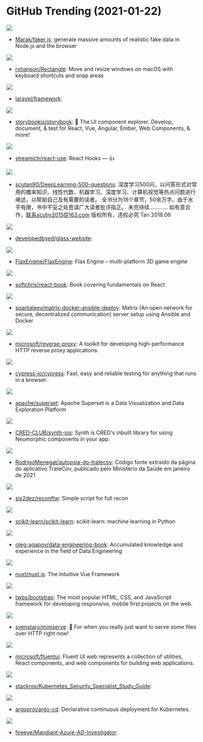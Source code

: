 # GitHub Trending (2021-01-22)

![](https://img.shields.io/badge/JavaScript-New%20342-green?style=flat-square&logo=appveyor)
- [Marak/faker.js](https://github.com/Marak/faker.js): generate massive amounts of realistic fake data in Node.js and the browser

![](https://img.shields.io/badge/Swift-New%20170-green?style=flat-square&logo=appveyor)
- [rxhanson/Rectangle](https://github.com/rxhanson/Rectangle): Move and resize windows on macOS with keyboard shortcuts and snap areas

![](https://img.shields.io/badge/PHP-New%2095-green?style=flat-square&logo=appveyor)
- [laravel/framework](https://github.com/laravel/framework): 

![](https://img.shields.io/badge/TypeScript-New%20142-green?style=flat-square&logo=appveyor)
- [storybookjs/storybook](https://github.com/storybookjs/storybook): 📓 The UI component explorer. Develop, document, & test for React, Vue, Angular, Ember, Web Components, & more!

![](https://img.shields.io/badge/TypeScript-New%20292-green?style=flat-square&logo=appveyor)
- [streamich/react-use](https://github.com/streamich/react-use): React Hooks — 👍

![](https://img.shields.io/badge/JavaScript-New%2074-green?style=flat-square&logo=appveyor)
- [scutan90/DeepLearning-500-questions](https://github.com/scutan90/DeepLearning-500-questions): 深度学习500问，以问答形式对常用的概率知识、线性代数、机器学习、深度学习、计算机视觉等热点问题进行阐述，以帮助自己及有需要的读者。 全书分为18个章节，50余万字。由于水平有限，书中不妥之处恳请广大读者批评指正。 未完待续............ 如有意合作，联系scutjy2015@163.com 版权所有，违权必究 Tan 2018.06

![](https://img.shields.io/badge/CSS-New%2062-green?style=flat-square&logo=appveyor)
- [developedbyed/glass-website](https://github.com/developedbyed/glass-website): 

![](https://img.shields.io/badge/C%2B%2B-New%20111-green?style=flat-square&logo=appveyor)
- [FlaxEngine/FlaxEngine](https://github.com/FlaxEngine/FlaxEngine): Flax Engine – multi-platform 3D game engine

![](https://img.shields.io/badge/HTML-New%20113-green?style=flat-square&logo=appveyor)
- [softchris/react-book](https://github.com/softchris/react-book): Book covering fundamentals on React

![](https://img.shields.io/badge/HTML-New%2091-green?style=flat-square&logo=appveyor)
- [spantaleev/matrix-docker-ansible-deploy](https://github.com/spantaleev/matrix-docker-ansible-deploy): Matrix (An open network for secure, decentralized communication) server setup using Ansible and Docker

![](https://img.shields.io/badge/C%23-New%20170-green?style=flat-square&logo=appveyor)
- [microsoft/reverse-proxy](https://github.com/microsoft/reverse-proxy): A toolkit for developing high-performance HTTP reverse proxy applications.

![](https://img.shields.io/badge/JavaScript-New%2098-green?style=flat-square&logo=appveyor)
- [cypress-io/cypress](https://github.com/cypress-io/cypress): Fast, easy and reliable testing for anything that runs in a browser.

![](https://img.shields.io/badge/Python-New%2065-green?style=flat-square&logo=appveyor)
- [apache/superset](https://github.com/apache/superset): Apache Superset is a Data Visualization and Data Exploration Platform

![](https://img.shields.io/badge/Swift-New%2028-green?style=flat-square&logo=appveyor)
- [CRED-CLUB/synth-ios](https://github.com/CRED-CLUB/synth-ios): Synth is CRED's inbuilt library for using Neumorphic components in your app.

![](https://img.shields.io/badge/JavaScript-New%2030-green?style=flat-square&logo=appveyor)
- [RodrigoMenegat/autopsia-do-tratecov](https://github.com/RodrigoMenegat/autopsia-do-tratecov): Código fonte extraído da página do aplicativo TrateCov, publicado pelo Ministério da Saúde em janeiro de 2021

![](https://img.shields.io/badge/Shell-New%2018-green?style=flat-square&logo=appveyor)
- [six2dez/reconftw](https://github.com/six2dez/reconftw): Simple script for full recon

![](https://img.shields.io/badge/Python-New%2033-green?style=flat-square&logo=appveyor)
- [scikit-learn/scikit-learn](https://github.com/scikit-learn/scikit-learn): scikit-learn: machine learning in Python

![](https://img.shields.io/badge/none-New%2026-green?style=flat-square&logo=appveyor)
- [oleg-agapov/data-engineering-book](https://github.com/oleg-agapov/data-engineering-book): Accumulated knowledge and experience in the field of Data Engineering

![](https://img.shields.io/badge/JavaScript-New%2067-green?style=flat-square&logo=appveyor)
- [nuxt/nuxt.js](https://github.com/nuxt/nuxt.js): The Intuitive Vue Framework

![](https://img.shields.io/badge/JavaScript-New%20413-green?style=flat-square&logo=appveyor)
- [twbs/bootstrap](https://github.com/twbs/bootstrap): The most popular HTML, CSS, and JavaScript framework for developing responsive, mobile first projects on the web.

![](https://img.shields.io/badge/Rust-New%20116-green?style=flat-square&logo=appveyor)
- [svenstaro/miniserve](https://github.com/svenstaro/miniserve): 🌟 For when you really just want to serve some files over HTTP right now!

![](https://img.shields.io/badge/TypeScript-New%2018-green?style=flat-square&logo=appveyor)
- [microsoft/fluentui](https://github.com/microsoft/fluentui): Fluent UI web represents a collection of utilities, React components, and web components for building web applications.

![](https://img.shields.io/badge/HCL-New%2033-green?style=flat-square&logo=appveyor)
- [stackrox/Kubernetes_Security_Specialist_Study_Guide](https://github.com/stackrox/Kubernetes_Security_Specialist_Study_Guide): 

![](https://img.shields.io/badge/Go-New%2043-green?style=flat-square&logo=appveyor)
- [argoproj/argo-cd](https://github.com/argoproj/argo-cd): Declarative continuous deployment for Kubernetes.

![](https://img.shields.io/badge/PowerShell-New%2060-green?style=flat-square&logo=appveyor)
- [fireeye/Mandiant-Azure-AD-Investigator](https://github.com/fireeye/Mandiant-Azure-AD-Investigator): 

